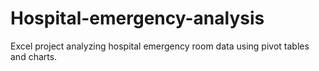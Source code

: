 # Hospital-emergency-analysis
Excel project analyzing hospital emergency room data using pivot tables and charts.
